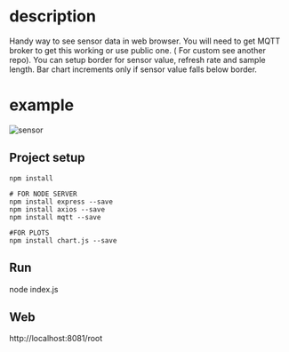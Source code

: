 # description
Handy way to see sensor data in web browser. You will need to get MQTT broker to get this working or use public one. ( For custom see another repo).
You can setup border for sensor value, refresh rate and sample length. Bar chart increments only if sensor value falls below border.

# example

![sensor](https://user-images.githubusercontent.com/6892662/69011242-9abd2000-0979-11ea-9c9d-8ab638ec9264.PNG)

## Project setup
```
npm install

# FOR NODE SERVER
npm install express --save
npm install axios --save
npm install mqtt --save

#FOR PLOTS
npm install chart.js --save

```
## Run
node index.js

## Web
http://localhost:8081/root
